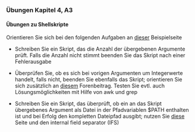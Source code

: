 ### Übungen Kapitel 4, A3

#### Übungen zu Shellskripte

Orientieren Sie sich bei den folgenden Aufgaben an [dieser](http://www.freeos.com/guides/lsst/ch08.html) Beispielseite

* Schreiben Sie ein Skript, das die Anzahl der übergebenen Argumente prüft. Falls die Anzahl nicht stimmt beenden Sie das Skript nach einer Fehlerausgabe

* Überprüfen Sie, ob es sich bei vorigen Argumenten um Integerwerte handelt, falls nicht, beenden Sie ebenfalls das Skript; orientieren Sie sich zusätzlich an [diesem](https://www.quora.com/How-do-I-check-in-Unix-whether-the-argument-pass-is-number-or-string-using-Shell-Script) Forenbeitrag. Testen Sie evtl. auch Lösungsmöglichkeiten mit Hilfe von awk und grep

* Schreiben Sie ein Skript, das überprüft, ob ein an das Skript übergebenes Argument als Datei in der Pfadvariablen $PATH enthalten ist und bei Erfolg den kompletten Dateipfad ausgibt; nutzen Sie [diese ](http://www.unixcl.com/2009/04/parsing-env-variable-path-in-bash.html)Seite und den internal field separator (IFS)



